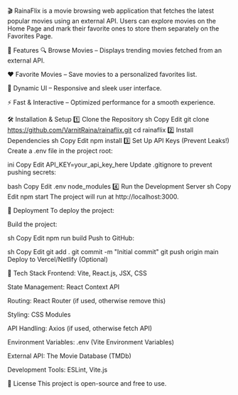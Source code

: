 🎬 RainaFlix
 is a movie browsing web application that fetches the latest popular movies using an external API. Users can explore movies on the Home Page and mark their favorite ones to store them separately on the Favorites Page.

🚀 Features
🔍 Browse Movies – Displays trending movies fetched from an external API.

❤️ Favorite Movies – Save movies to a personalized favorites list.

🔄 Dynamic UI – Responsive and sleek user interface.

⚡ Fast & Interactive – Optimized performance for a smooth experience.

🛠️ Installation & Setup
1️⃣ Clone the Repository
sh
Copy
Edit
git clone https://github.com/VarnitRaina/rainaflix.git
cd rainaflix
2️⃣ Install Dependencies
sh
Copy
Edit
npm install
3️⃣ Set Up API Keys (Prevent Leaks!)
Create a .env file in the project root:

ini
Copy
Edit
API_KEY=your_api_key_here
Update .gitignore to prevent pushing secrets:

bash
Copy
Edit
.env
node_modules
4️⃣ Run the Development Server
sh
Copy
Edit
npm start
The project will run at http://localhost:3000.

🚀 Deployment
To deploy the project:

Build the project:

sh
Copy
Edit
npm run build
Push to GitHub:

sh
Copy
Edit
git add .
git commit -m "Initial commit"
git push origin main
Deploy to Vercel/Netlify (Optional)

📌 Tech Stack
Frontend: Vite, React.js, JSX, CSS

State Management: React Context API

Routing: React Router (if used, otherwise remove this)

Styling: CSS Modules

API Handling: Axios (if used, otherwise fetch API)

Environment Variables: .env (Vite Environment Variables)

External API: The Movie Database (TMDb)

Development Tools: ESLint, Vite.js

📜 License
This project is open-source and free to use.

